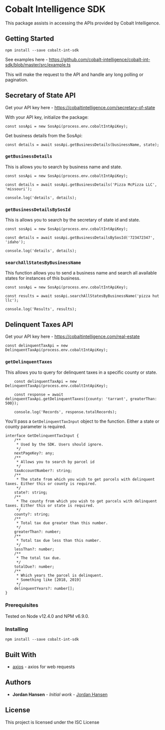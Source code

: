 # Cobalt Intelligence SDK

This package assists in accessing the APIs provided by Cobalt Intelligence.

## Getting Started

`npm install --save cobalt-int-sdk`

See examples here - https://github.com/cobalt-intelligence/cobalt-int-sdk/blob/master/src/example.ts

This will make the request to the API and handle any long polling or pagination.

## Secretary of State API

Get your API key here - https://cobaltintelligence.com/secretary-of-state

With your API key, initialize the package:

`const sosApi = new SosApi(process.env.cobaltIntApiKey);`

Get business details from the SosApi:

`const details = await sosApi.getBusinessDetails(businessName, state);`
### `getBusinessDetails`

This is allows you to search by business name and state.

```
const sosApi = new SosApi(process.env.cobaltIntApiKey);

const details = await sosApi.getBusinessDetails('Pizza McPizza LLC', 'missouri');

console.log('details', details);
```

### `getBusinessDetailsBySosId`

This is allows you to search by the secretary of state id and state.

```
const sosApi = new SosApi(process.env.cobaltIntApiKey);

const details = await sosApi.getBusinessDetailsBySosId('723472347', 'idaho');

console.log('details', details);
```
### `searchAllStatesByBusinessName`

This function allows you to send a business name and search all available states for instances of this business.

```
const sosApi = new SosApi(process.env.cobaltIntApiKey);

const results = await sosApi.searchAllStatesByBusinessName('pizza hut llc');

console.log('Results', results);
```

## Delinquent Taxes API
Get your API key here - https://cobaltintelligence.com/real-estate

`const delinquentTaxApi = new DelinquentTaxApi(process.env.cobaltIntApiKey);`

### `getDelinquentTaxes`
This allows you to query for delinquent taxes in a specific county or state.

```
    const delinquentTaxApi = new DelinquentTaxApi(process.env.cobaltIntApiKey);

    const response = await delinquentTaxApi.getDelinquentTaxes({county: 'tarrant', greaterThan: 500});

    console.log('Records', response.totalRecords);
```

You'll pass a `GetDelinquentTaxInput` object to the function. Either a state or county parameter is required.

```
interface GetDelinquentTaxInput {
    /**
     * Used by the SDK. Users should ignore.
     */
    nextPageKey?: any;
    /**
     * Allows you to search by parcel id
     */
    taxAccountNumber?: string;
    /**
     * The state from which you wish to get parcels with delinquent taxes. Either this or county is required.
     */
    state?: string;
    /**
     * The county from which you wish to get parcels with delinquent taxes. Either this or state is required.
     */
    county?: string;
    /**
     * Total tax due greater than this number.
     */
    greaterThan?: number;
    /**
     * Total tax due less than this number.
     */
    lessThan?: number;
    /**
     * The total tax due.
     */
    totalDue?: number;
    /**
     * Which years the parcel is delinquent.
     * Something like [2018, 2019]
     */
    delinquentYears?: number[];
}
```

### Prerequisites

Tested on Node v12.4.0 and NPM v6.9.0.

### Installing

`npm install --save cobalt-int-sdk`

## Built With

* [axios](https://github.com/axios/axios) - axios for web requests

## Authors

* **Jordan Hansen** - *Initial work* - [Jordan Hansen](https://github.com/cobalt-intelligence)


## License

This project is licensed under the ISC License

